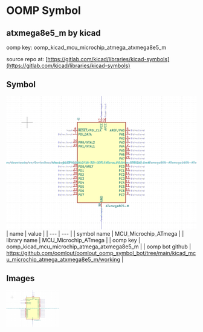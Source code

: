 # OOMP Symbol  
## atxmega8e5_m  by kicad  
  
oomp key: oomp_kicad_mcu_microchip_atmega_atxmega8e5_m  
  
source repo at: [https://gitlab.com/kicad/libraries/kicad-symbols](https://gitlab.com/kicad/libraries/kicad-symbols)  
## Symbol  
  
[![working.png](working_600.png)](working.png)  
| name | value | 
| --- | --- | 
| symbol name | MCU_Microchip_ATmega | 
| library name | MCU_Microchip_ATmega | 
| oomp key | oomp_kicad_mcu_microchip_atmega_atxmega8e5_m | 
| oomp bot github | https://github.com/oomlout/oomlout_oomp_symbol_bot/tree/main/kicad_mcu_microchip_atmega_atxmega8e5_m/working | 
## Images  
  
[![working.png](working_140.png)](working.png)  
